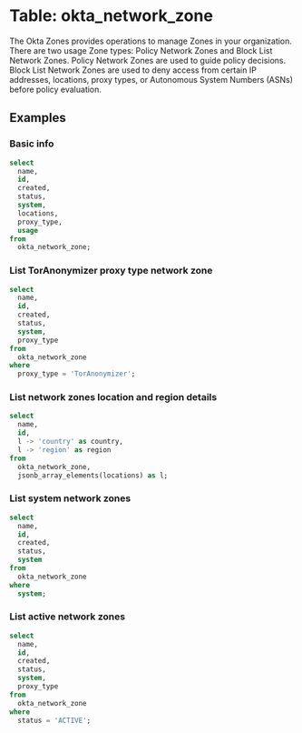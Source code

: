 # Table: okta_network_zone

The Okta Zones provides operations to manage Zones in your organization. There are two usage Zone types: Policy Network Zones and Block List Network Zones. Policy Network Zones are used to guide policy decisions. Block List Network Zones are used to deny access from certain IP addresses, locations, proxy types, or Autonomous System Numbers (ASNs) before policy evaluation.

## Examples

### Basic info

```sql
select
  name,
  id,
  created,
  status,
  system,
  locations,
  proxy_type,
  usage
from
  okta_network_zone;
```

### List TorAnonymizer proxy type network zone

```sql
select
  name,
  id,
  created,
  status,
  system,
  proxy_type
from
  okta_network_zone
where
  proxy_type = 'TorAnonymizer';
```

### List network zones location and region details

```sql
select
  name,
  id,
  l -> 'country' as country,
  l -> 'region' as region
from
  okta_network_zone,
  jsonb_array_elements(locations) as l;
```

### List system network zones

```sql
select
  name,
  id,
  created,
  status,
  system
from
  okta_network_zone
where
  system;
```

### List active network zones

```sql
select
  name,
  id,
  created,
  status,
  system,
  proxy_type
from
  okta_network_zone
where
  status = 'ACTIVE';
```